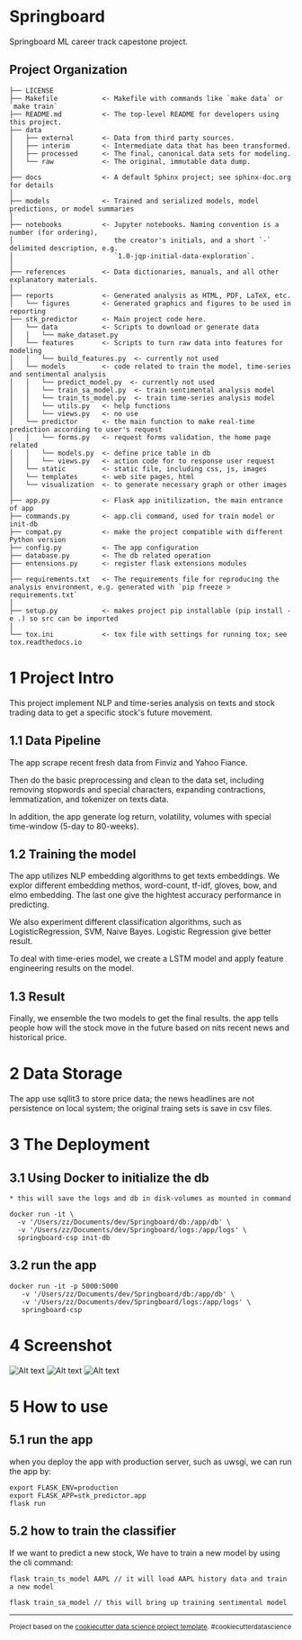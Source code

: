 Springboard
==============================

Springboard ML career track capestone project.

Project Organization
------------

    ├── LICENSE
    ├── Makefile           <- Makefile with commands like `make data` or `make train`
    ├── README.md          <- The top-level README for developers using this project.
    ├── data
    │   ├── external       <- Data from third party sources.
    │   ├── interim        <- Intermediate data that has been transformed.
    │   ├── processed      <- The final, canonical data sets for modeling.
    │   └── raw            <- The original, immutable data dump.
    │
    ├── docs               <- A default Sphinx project; see sphinx-doc.org for details
    │
    ├── models             <- Trained and serialized models, model predictions, or model summaries
    │
    ├── notebooks          <- Jupyter notebooks. Naming convention is a number (for ordering),
    │                         the creator's initials, and a short `-` delimited description, e.g.
    │                         `1.0-jqp-initial-data-exploration`.
    │
    ├── references         <- Data dictionaries, manuals, and all other explanatory materials.
    │
    ├── reports            <- Generated analysis as HTML, PDF, LaTeX, etc.
    │   └── figures        <- Generated graphics and figures to be used in reporting
    ├── stk_predictor      <- Main project code here.
    │   └── data           <- Scripts to download or generate data
    │   │   └── make_dataset.py
    │   └── features       <- Scripts to turn raw data into features for modeling
    │   │   └── build_features.py  <- currently not used     
    │   └── models         <- code related to train the model, time-series and sentimental analysis
    │   │   └── predict_model.py  <- currently not used  
    │   │   └── train_sa_model.py  <- train sentimental analysis model  
    │   │   └── train_ts_model.py  <- train time-series analysis model 
    │   │   └── utils.py   <- help functions
    │   │   └── views.py   <- no use 
    │   └── predictor      <- the main function to make real-time prediction according to user's request
    │   │   └── forms.py   <- request forms validation, the home page related
    │   │   └── models.py  <- define price table in db
    │   │   └── views.py   <- action code for to response user request
    │   └── static         <- static file, including css, js, images
    │   └── templates      <- web site pages, html
    │   └── visualization  <- to generate necessary graph or other images
    │
    ├── app.py             <- Flask app initilization, the main entrance of app
    ├── commands.py        <- app.cli command, used for train model or init-db
    ├── compat.py          <- make the project compatible with different Python version
    ├── config.py          <- The app configuration
    ├── database.py        <- The db related operation
    ├── entensions.py      <- register flask extensions modules
    │
    ├── requirements.txt   <- The requirements file for reproducing the analysis environment, e.g. generated with `pip freeze > requirements.txt`
    │
    ├── setup.py           <- makes project pip installable (pip install -e .) so src can be imported
    │
    └── tox.ini            <- tox file with settings for running tox; see tox.readthedocs.io

# 1 Project Intro

This project implement NLP and time-series analysis on texts and stock trading data to get a specific stock's future movement.

## 1.1 Data Pipeline

The app scrape recent fresh data from Finviz and Yahoo Fiance. 

Then do the basic preprocessing and clean to the data set, including removing stopwords and special characters, expanding contractions, lemmatization, and tokenizer on texts data. 

In addition, the app generate log return, volatility, volumes with special time-window (5-day to 80-weeks).

## 1.2 Training the model

The app utilizes NLP embedding algorithms to get texts embeddings. We explor different embedding methos, word-count, tf-idf, gloves, bow, and elmo embedding. The last one give the hightest accuracy performance in predicting.

We also experiment different classification algorithms, such as LogisticRegression, SVM, Naive Bayes. Logistic Regression give better result.

To deal with time-eries model, we create a LSTM model and apply feature engineering results on the model.

## 1.3 Result 

Finally, we ensemble the two models to get the final results. the app tells people how will the stock move in the future based on nits recent news and historical price.

# 2 Data Storage

The app use sqllit3 to store price data; the news headlines are not persistence on local system; the original traing sets is save in csv files.

# 3 The Deployment

## 3.1 Using Docker to initialize the db
    * this will save the logs and db in disk-volumes as mounted in command
```
docker run -it \
  -v '/Users/zz/Documents/dev/Springboard/db:/app/db' \
  -v '/Users/zz/Documents/dev/Springboard/logs:/app/logs' \
  springboard-csp init-db
```

## 3.2 run the app
```
docker run -it -p 5000:5000 
   -v '/Users/zz/Documents/dev/Springboard/db:/app/db' \
   -v '/Users/zz/Documents/dev/Springboard/logs:/app/logs' \
   springboard-csp
```

# 4 Screenshot
![Alt text](reports/home.png?raw=true "Optional Title")
![Alt text](reports/prediction-1.png?raw=true "Optional Title")
![Alt text](reports/prediction-2.png?raw=true "Optional Title")

# 5 How to use

## 5.1 run the app
when you deploy the app with production server, such as uwsgi, we can run the app by:
```
export FLASK_ENV=production
export FLASK_APP=stk_predictor.app
flask run
```

## 5.2 how to train the classifier
If we want to predict a new stock, We have to train a new model by using the cli command:
```
flask train_ts_model AAPL // it will load AAPL history data and train a new model

flask train_sa_model // this will bring up training sentimental model
``` 
--------

<p><small>Project based on the <a target="_blank" href="https://drivendata.github.io/cookiecutter-data-science/">cookiecutter data science project template</a>. #cookiecutterdatascience</small></p>
